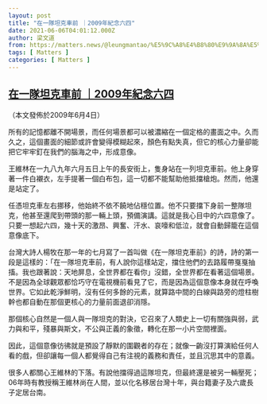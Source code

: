 ```yaml
---
layout: post
title: "在一隊坦克車前 ｜2009年紀念六四"
date: 2021-06-06T04:01:12.000Z
author: 梁文道
from: https://matters.news/@leungmantao/%E5%9C%A8%E4%B8%80%E9%9A%8A%E5%9D%A6%E5%85%8B%E8%BB%8A%E5%89%8D-2009%E5%B9%B4%E7%B4%80%E5%BF%B5%E5%85%AD%E5%9B%9B-bafyreigu2exebzxmwz7cgu7p22ywr4zazk7k66lfp33lggu4frtylf2zoq
tags: [ Matters ]
categories: [ Matters ]
---
```

<!--1622952072000-->
[在一隊坦克車前 ｜2009年紀念六四](https://matters.news/@leungmantao/%E5%9C%A8%E4%B8%80%E9%9A%8A%E5%9D%A6%E5%85%8B%E8%BB%8A%E5%89%8D-2009%E5%B9%B4%E7%B4%80%E5%BF%B5%E5%85%AD%E5%9B%9B-bafyreigu2exebzxmwz7cgu7p22ywr4zazk7k66lfp33lggu4frtylf2zoq)
------

<div>
<p>（本文發佈於2009年6月4日）</p><p>所有的記憶都離不開場景，而任何場景都可以被濃縮在一個定格的畫面之中。久而久之，這個畫面的細節或許會變得模糊起來，顏色有點失真，但它的核心力量卻能把它牢牢釘在我們的腦海之中，形成意像。</p><p>王維林在一九八九年六月五日上午的長安街上，隻身站在一列坦克車前。他上身穿著一件白襯衣，左手提著一個白布包，這一切都不能幫助他抵擋槍炮。然而，他還是站定了。</p><p>任憑坦克車左右挪移，他始終不依不饒地佔穩位置。他不只要擋下身前一整隊坦克，他甚至還爬到帶頭的那一輛上頭，預備演講。這就是我心目中的六四意像了。只要一想起六四，幾十天的激昂、興奮、汗水、哀嚎和低泣，就會自動歸籠在這個意像底下。</p><p>台灣大詩人楊牧在那一年的七月寫了一首叫做《在一隊坦克車前》的詩，詩的第一段是這樣的：「在一隊坦克車前，有人說你這樣站定，擋住他們的去路履帶戛戛抽搐。我也跟著說：天地屏息，全世界都在看你」沒錯，全世界都在看著這個場景。不是因為全球觀眾都恰巧守在電視機前看見了它，而是因為這個意像本身就在呼喚世界。它如此乾淨鮮明，沒有任何多餘的元素，就算路中間的白線與路旁的燈柱樹幹也都自動在那個更核心的力量前面退卻消隱。</p><p>那個核心自然是一個人與一隊坦克的對決，它召來了人類史上一切有關強與弱，武力與和平，殘暴與斯文，不公與正義的象徵，轉化在那一小片空間裡面。</p><p>因此，這個意像彷彿就是預設了靜默的圍觀者的存在；就像一齣沒打算演給任何人看的戲，但卻讓每一個人都覺得自己有注視的義務和責任，並且沉思其中的意義。</p><p>很多人都關心王維林的下落。有說他擋得過這隊坦克，但最終還是被另一輛壓死；06年時有教授稱王維林尚在人間，並以化名移居台灣十年，與台籍妻子及六歲長子定居台南。</p>
</div>
